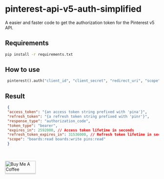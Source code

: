 # pinterest-api-v5-auth-simplified
A easier and faster code to get the authorization token for the Pinterest v5 API. 

## Requirements
 ```bash 
 pip install -r requirements.txt
```

## How to use
 
```python 
 pinterest().auth("client_id", "client_secret", "redirect_uri", "scope")
```

## Result

```json
 {
 "access_token": "{an access token string prefixed with 'pina'}",
 "refresh_token": "{a refresh token string prefixed with 'pinr'}",
 "response_type": "authorization_code",
 "token_type": "bearer",
 "expires_in": 2592000, // Access token lifetime in seconds
 "refresh_token_expires_in": 31536000, // Refresh token lifetime in seconds
 "scope": "boards:read boards:write pins:read"
 }
```

<br/>
<br/>
<a href="https://www.buymeacoffee.com/GoekhanA" target="_blank"><img src="https://cdn.buymeacoffee.com/buttons/default-blue.png" alt="Buy Me A Coffee" style="height: 41px !important;width: 100px !important;box-shadow: 0px 3px 2px 0px rgba(190, 190, 190, 0.5) !important;-webkit-box-shadow: 0px 3px 2px 0px rgba(190, 190, 190, 0.5) !important;" ></a>

